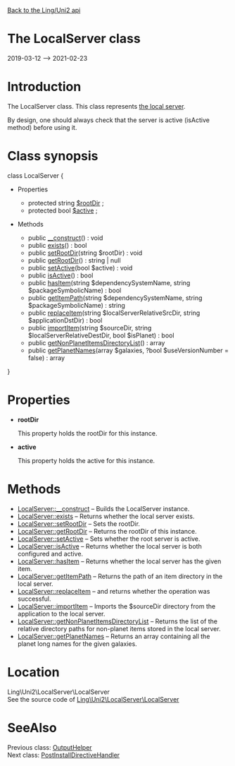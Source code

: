 [Back to the Ling/Uni2 api](https://github.com/lingtalfi/Uni2/blob/master/doc/api/Ling/Uni2.md)



The LocalServer class
================
2019-03-12 --> 2021-02-23






Introduction
============

The LocalServer class.
This class represents [the local server](https://github.com/lingtalfi/Uni2/blob/master/README.md#the-local-server).

By design, one should always check that the server is active (isActive method)
before using it.



Class synopsis
==============


class <span class="pl-k">LocalServer</span>  {

- Properties
    - protected string [$rootDir](#property-rootDir) ;
    - protected bool [$active](#property-active) ;

- Methods
    - public [__construct](https://github.com/lingtalfi/Uni2/blob/master/doc/api/Ling/Uni2/LocalServer/LocalServer/__construct.md)() : void
    - public [exists](https://github.com/lingtalfi/Uni2/blob/master/doc/api/Ling/Uni2/LocalServer/LocalServer/exists.md)() : bool
    - public [setRootDir](https://github.com/lingtalfi/Uni2/blob/master/doc/api/Ling/Uni2/LocalServer/LocalServer/setRootDir.md)(string $rootDir) : void
    - public [getRootDir](https://github.com/lingtalfi/Uni2/blob/master/doc/api/Ling/Uni2/LocalServer/LocalServer/getRootDir.md)() : string | null
    - public [setActive](https://github.com/lingtalfi/Uni2/blob/master/doc/api/Ling/Uni2/LocalServer/LocalServer/setActive.md)(bool $active) : void
    - public [isActive](https://github.com/lingtalfi/Uni2/blob/master/doc/api/Ling/Uni2/LocalServer/LocalServer/isActive.md)() : bool
    - public [hasItem](https://github.com/lingtalfi/Uni2/blob/master/doc/api/Ling/Uni2/LocalServer/LocalServer/hasItem.md)(string $dependencySystemName, string $packageSymbolicName) : bool
    - public [getItemPath](https://github.com/lingtalfi/Uni2/blob/master/doc/api/Ling/Uni2/LocalServer/LocalServer/getItemPath.md)(string $dependencySystemName, string $packageSymbolicName) : string
    - public [replaceItem](https://github.com/lingtalfi/Uni2/blob/master/doc/api/Ling/Uni2/LocalServer/LocalServer/replaceItem.md)(string $localServerRelativeSrcDir, string $applicationDstDir) : bool
    - public [importItem](https://github.com/lingtalfi/Uni2/blob/master/doc/api/Ling/Uni2/LocalServer/LocalServer/importItem.md)(string $sourceDir, string $localServerRelativeDestDir, bool $isPlanet) : bool
    - public [getNonPlanetItemsDirectoryList](https://github.com/lingtalfi/Uni2/blob/master/doc/api/Ling/Uni2/LocalServer/LocalServer/getNonPlanetItemsDirectoryList.md)() : array
    - public [getPlanetNames](https://github.com/lingtalfi/Uni2/blob/master/doc/api/Ling/Uni2/LocalServer/LocalServer/getPlanetNames.md)(array $galaxies, ?bool $useVersionNumber = false) : array

}




Properties
=============

- <span id="property-rootDir"><b>rootDir</b></span>

    This property holds the rootDir for this instance.
    
    

- <span id="property-active"><b>active</b></span>

    This property holds the active for this instance.
    
    



Methods
==============

- [LocalServer::__construct](https://github.com/lingtalfi/Uni2/blob/master/doc/api/Ling/Uni2/LocalServer/LocalServer/__construct.md) &ndash; Builds the LocalServer instance.
- [LocalServer::exists](https://github.com/lingtalfi/Uni2/blob/master/doc/api/Ling/Uni2/LocalServer/LocalServer/exists.md) &ndash; Returns whether the local server exists.
- [LocalServer::setRootDir](https://github.com/lingtalfi/Uni2/blob/master/doc/api/Ling/Uni2/LocalServer/LocalServer/setRootDir.md) &ndash; Sets the rootDir.
- [LocalServer::getRootDir](https://github.com/lingtalfi/Uni2/blob/master/doc/api/Ling/Uni2/LocalServer/LocalServer/getRootDir.md) &ndash; Returns the rootDir of this instance.
- [LocalServer::setActive](https://github.com/lingtalfi/Uni2/blob/master/doc/api/Ling/Uni2/LocalServer/LocalServer/setActive.md) &ndash; Sets whether the root server is active.
- [LocalServer::isActive](https://github.com/lingtalfi/Uni2/blob/master/doc/api/Ling/Uni2/LocalServer/LocalServer/isActive.md) &ndash; Returns whether the local server is both configured and active.
- [LocalServer::hasItem](https://github.com/lingtalfi/Uni2/blob/master/doc/api/Ling/Uni2/LocalServer/LocalServer/hasItem.md) &ndash; Returns whether the local server has the given item.
- [LocalServer::getItemPath](https://github.com/lingtalfi/Uni2/blob/master/doc/api/Ling/Uni2/LocalServer/LocalServer/getItemPath.md) &ndash; Returns the path of an item directory in the local server.
- [LocalServer::replaceItem](https://github.com/lingtalfi/Uni2/blob/master/doc/api/Ling/Uni2/LocalServer/LocalServer/replaceItem.md) &ndash; and returns whether the operation was successful.
- [LocalServer::importItem](https://github.com/lingtalfi/Uni2/blob/master/doc/api/Ling/Uni2/LocalServer/LocalServer/importItem.md) &ndash; Imports the $sourceDir directory from the application to the local server.
- [LocalServer::getNonPlanetItemsDirectoryList](https://github.com/lingtalfi/Uni2/blob/master/doc/api/Ling/Uni2/LocalServer/LocalServer/getNonPlanetItemsDirectoryList.md) &ndash; Returns the list of the relative directory paths for non-planet items stored in the local server.
- [LocalServer::getPlanetNames](https://github.com/lingtalfi/Uni2/blob/master/doc/api/Ling/Uni2/LocalServer/LocalServer/getPlanetNames.md) &ndash; Returns an array containing all the planet long names for the given galaxies.





Location
=============
Ling\Uni2\LocalServer\LocalServer<br>
See the source code of [Ling\Uni2\LocalServer\LocalServer](https://github.com/lingtalfi/Uni2/blob/master/LocalServer/LocalServer.php)



SeeAlso
==============
Previous class: [OutputHelper](https://github.com/lingtalfi/Uni2/blob/master/doc/api/Ling/Uni2/Helper/OutputHelper.md)<br>Next class: [PostInstallDirectiveHandler](https://github.com/lingtalfi/Uni2/blob/master/doc/api/Ling/Uni2/PostInstall/DirectiveHandler/PostInstallDirectiveHandler.md)<br>
